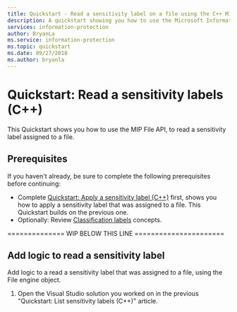 ```yaml
---
title: Quickstart - Read a sensitivity label on a file using the C++ MIP SDK
description: A quickstart showing you how to use the Microsoft Information Protection C++ SDK to read a sensitivity label assigned to a file.
services: information-protection
author: BryanLa
ms.service: information-protection
ms.topic: quickstart
ms.date: 09/27/2018
ms.author: bryanla
---
```


# Quickstart: Read a sensitivity labels (C++)

This Quickstart shows you how to use the MIP File API, to read a sensitivity label assigned to a file.

## Prerequisites

If you haven't already, be sure to complete the following prerequisites before continuing:

- Complete [Quickstart: Apply a sensitivity label (C++)](quick-file-apply-label-cpp.md) first, shows you how to apply a sensitivity label that was assigned to a file. This Quickstart builds on the previous one.
- Optionally: Review [Classification labels](concept-classification-labels.md) concepts.

============== WIP BELOW THIS LINE ======================

## Add logic to read a sensitivity label

Add logic to a read a sensitivity label that was assigned to a file, using the File engine object. 

1. Open the Visual Studio solution you worked on in the previous "Quickstart: List sensitivity labels (C++)" article.

